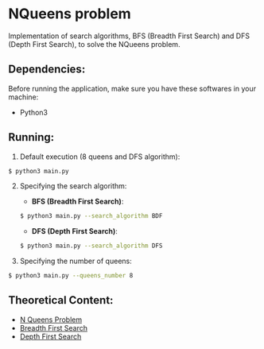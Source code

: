 # NQueens problem
Implementation of search algorithms, BFS (Breadth First Search) and DFS (Depth First Search), to solve the NQueens problem.

## Dependencies:
Before running the application, make sure you have these softwares in your machine:

- Python3

## Running:

1. Default execution (8 queens and DFS algorithm):
```bash
$ python3 main.py
```

2. Specifying the search algorithm:

    * __BFS (Breadth First Search)__:
    ```bash
    $ python3 main.py --search_algorithm BDF
    ```

    * __DFS (Depth First Search)__:
    ```bash
    $ python3 main.py --search_algorithm DFS
    ```

3. Specifying the number of queens:
```bash
$ python3 main.py --queens_number 8
```

## Theoretical Content:
* [N Queens Problem](https://en.wikipedia.org/wiki/Eight_queens_puzzle)
* [Breadth First Search](https://en.wikipedia.org/wiki/Breadth-first_search)
* [Depth First Search](https://en.wikipedia.org/wiki/Depth-first_search)
